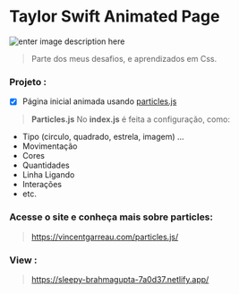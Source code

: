 # Taylor Swift Animated Page 
![enter image description here](https://jpimg.com.br/uploads/2019/08/taylor-swift-vmas-2019.jpg)
> Parte dos meus desafios, e aprendizados em Css. 
### Projeto :

 - [x] Página inicial animada usando [particles.js](https://vincentgarreau.com/particles.js/) 
 > **Particles.js**
 >No **index.js** é feita a configuração, como:
 

- Tipo (circulo, quadrado, estrela, imagem) ...
- Movimentação
- Cores
- Quantidades
- Linha Ligando
- Interações
- etc.

   
### Acesse o site e conheça mais sobre particles:
> https://vincentgarreau.com/particles.js/ 

### View :
>  https://sleepy-brahmagupta-7a0d37.netlify.app/

